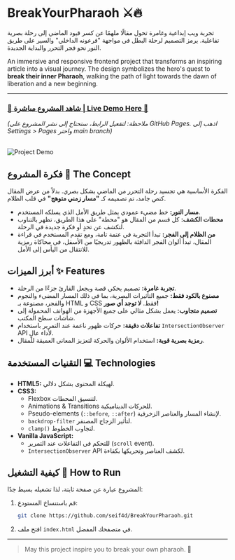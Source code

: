 # BreakYourPharaoh ⚔️🔥

تجربة ويب إبداعية وغامرة تحول مقالًا ملهمًا عن كسر قيود الماضي إلى رحلة بصرية تفاعلية. يرمز التصميم لرحلة البطل في مواجهة "فرعونه الداخلي" والسير على طريق النور نحو فجر التحرر والبداية الجديدة.

An immersive and responsive frontend project that transforms an inspiring article into a visual journey. The design symbolizes the hero's quest to **break their inner Pharaoh**, walking the path of light towards the dawn of liberation and a new beginning.

---

### [🔗 شاهد المشروع مباشرة | Live Demo Here 🔗](https://seif4d.github.io/BreakYourPharaoh/)

*(ملاحظة: لتفعيل الرابط، ستحتاج إلى نشر المشروع على GitHub Pages. اذهب إلى Settings > Pages واختر main branch)*

<br>

<!--  ضع هنا صورة متحركة (GIF) أو لقطة شاشة للمشروع بعد أن تكتمل -->
<img src="https://user-images.githubusercontent.com/10107338/194833245-a7522511-912f-485a-83b6-d3920c785721.gif" alt="Project Demo">


## فكرة المشروع 🎨 The Concept

الفكرة الأساسية هي تجسيد رحلة التحرر من الماضي بشكل بصري. بدلاً من عرض المقال كنص جامد، تم تصميمه كـ **"مسار زمني متوهج"** في قلب الظلام.

-   **مسار النور:** خط مضيء عمودي يمثل طريق الأمل الذي يسلكه المستخدم.
-   **محطات الكشف:** كل قسم من المقال هو "محطة" على هذا الطريق، تظهر بالتناوب لتكشف عن تحدٍ أو فكرة جديدة في الرحلة.
-   **من الظلام إلى الفجر:** تبدأ التجربة في عتمة تامة، ومع تقدم المستخدم في قراءة المقال، تبدأ ألوان الفجر الدافئة بالظهور تدريجيًا من الأسفل، في محاكاة رمزية للانتقال من اليأس إلى الأمل.

## أبرز الميزات ✨ Features

-   **تجربة غامرة:** تصميم يحكي قصة ويجعل القارئ جزءًا من الرحلة.
-   **مصنوع بالكود فقط:** جميع التأثيرات البصرية، بما في ذلك المسار المضيء والنجوم والفجر، مصنوعة بـ HTML و CSS فقط. **لا توجد أي صور!**
-   **تصميم متجاوب:** يعمل بشكل مثالي على جميع الأجهزة من الهواتف المحمولة إلى شاشات سطح المكتب.
-   **تفاعلات دقيقة:** حركات ظهور ناعمة عند التمرير باستخدام `IntersectionObserver` API لأداء عالٍ.
-   **رمزية بصرية قوية:** استخدام الألوان والحركة لتعزيز المعاني العميقة للمقال.

## التقنيات المستخدمة 💻 Technologies

-   **HTML5:** لهيكلة المحتوى بشكل دلالي.
-   **CSS3:**
    -   Flexbox لتنسيق المحطات.
    -   Animations & Transitions للحركات الديناميكية.
    -   Pseudo-elements (`::before`, `::after`) لإنشاء المسار والعناصر الزخرفية.
    -   `backdrop-filter` لتأثير الزجاج المصنفر.
    -   `clamp()` لتجاوب الخطوط.
-   **Vanilla JavaScript:**
    -   للتحكم في التفاعلات عند التمرير (`scroll` event).
    -   `IntersectionObserver` API لكشف العناصر وتحريكها بكفاءة.

## كيفية التشغيل 🚀 How to Run

المشروع عبارة عن صفحة ثابتة، لذا تشغيله بسيط جدًا:

1.  قم باستنساخ المستودع:
    ```bash
    git clone https://github.com/seif4d/BreakYourPharaoh.git
    ```
2.  افتح ملف `index.html` في متصفحك المفضل.

---

> May this project inspire you to break your own pharaoh. 🖤
